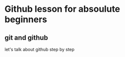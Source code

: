 # Github lesson for absoulute beginners 
## git and github

  let's talk about github
  step by step